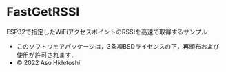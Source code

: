 # FastGetRSSI
ESP32で指定したWiFiアクセスポイントのRSSIを高速で取得するサンプル

- このソフトウェアパッケージは，3条項BSDライセンスの下，再頒布および使用が許可されます．
- © 2022 Aso Hidetoshi
